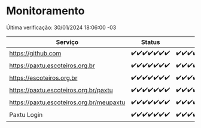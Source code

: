 # Monitoramento

Última verificação: 30/01/2024 18:06:00 -03

|Serviço|Status|Últimas 24h|
|---|---|---|
|https://github.com|<span title="2024-01-23: OK=24">✔️</span><span title="2024-01-24: OK=24">✔️</span><span title="2024-01-25: OK=24">✔️</span><span title="2024-01-26: OK=24">✔️</span><span title="2024-01-27: OK=24">✔️</span><span title="2024-01-28: OK=24">✔️</span><span title="2024-01-29: OK=22">✔️</span>|<span title="29/01/2024 19:05:00 -03 : 200">✔️</span><span title="29/01/2024 20:07:00 -03 : 200">✔️</span><span title="29/01/2024 21:30:00 -03 : 200">✔️</span><span title="29/01/2024 22:39:00 -03 : 200">✔️</span><span title="29/01/2024 23:12:00 -03 : 200">✔️</span><span title="30/01/2024 00:06:00 -03 : 200">✔️</span><span title="30/01/2024 01:07:00 -03 : 200">✔️</span><span title="30/01/2024 02:05:00 -03 : 200">✔️</span><span title="30/01/2024 03:08:00 -03 : 200">✔️</span><span title="30/01/2024 04:04:00 -03 : 200">✔️</span><span title="30/01/2024 05:08:00 -03 : 200">✔️</span><span title="30/01/2024 06:07:00 -03 : 200">✔️</span><span title="30/01/2024 07:07:00 -03 : 200">✔️</span><span title="30/01/2024 08:05:00 -03 : 200">✔️</span><span title="30/01/2024 09:10:00 -03 : 200">✔️</span><span title="30/01/2024 10:04:00 -03 : 200">✔️</span><span title="30/01/2024 11:05:00 -03 : 200">✔️</span><span title="30/01/2024 12:04:00 -03 : 200">✔️</span><span title="30/01/2024 13:07:00 -03 : 200">✔️</span><span title="30/01/2024 14:04:00 -03 : 200">✔️</span><span title="30/01/2024 15:07:00 -03 : 200">✔️</span><span title="30/01/2024 16:04:00 -03 : 200">✔️</span><span title="30/01/2024 17:06:00 -03 : 200">✔️</span><span title="30/01/2024 18:06:00 -03 : 200">✔️</span>|
|https://paxtu.escoteiros.org.br|<span title="2024-01-23: OK=24">✔️</span><span title="2024-01-24: OK=24">✔️</span><span title="2024-01-25: OK=24">✔️</span><span title="2024-01-26: OK=24">✔️</span><span title="2024-01-27: OK=24">✔️</span><span title="2024-01-28: OK=24">✔️</span><span title="2024-01-29: OK=22">✔️</span>|<span title="29/01/2024 19:05:00 -03 : 200">✔️</span><span title="29/01/2024 20:07:00 -03 : 200">✔️</span><span title="29/01/2024 21:30:00 -03 : 200">✔️</span><span title="29/01/2024 22:39:00 -03 : 200">✔️</span><span title="29/01/2024 23:12:00 -03 : 200">✔️</span><span title="30/01/2024 00:06:00 -03 : 200">✔️</span><span title="30/01/2024 01:07:00 -03 : 200">✔️</span><span title="30/01/2024 02:05:00 -03 : 200">✔️</span><span title="30/01/2024 03:08:00 -03 : 200">✔️</span><span title="30/01/2024 04:04:00 -03 : 200">✔️</span><span title="30/01/2024 05:08:00 -03 : 200">✔️</span><span title="30/01/2024 06:07:00 -03 : 200">✔️</span><span title="30/01/2024 07:07:00 -03 : 200">✔️</span><span title="30/01/2024 08:05:00 -03 : 200">✔️</span><span title="30/01/2024 09:10:00 -03 : 200">✔️</span><span title="30/01/2024 10:04:00 -03 : 200">✔️</span><span title="30/01/2024 11:05:00 -03 : 200">✔️</span><span title="30/01/2024 12:04:00 -03 : 200">✔️</span><span title="30/01/2024 13:07:00 -03 : 200">✔️</span><span title="30/01/2024 14:04:00 -03 : 200">✔️</span><span title="30/01/2024 15:07:00 -03 : 200">✔️</span><span title="30/01/2024 16:04:00 -03 : 200">✔️</span><span title="30/01/2024 17:06:00 -03 : 200">✔️</span><span title="30/01/2024 18:06:00 -03 : 200">✔️</span>|
|https://escoteiros.org.br|<span title="2024-01-23: OK=24">✔️</span><span title="2024-01-24: OK=24">✔️</span><span title="2024-01-25: OK=24">✔️</span><span title="2024-01-26: OK=24">✔️</span><span title="2024-01-27: OK=24">✔️</span><span title="2024-01-28: OK=24">✔️</span><span title="2024-01-29: OK=22">✔️</span>|<span title="29/01/2024 19:05:00 -03 : 200">✔️</span><span title="29/01/2024 20:07:00 -03 : 200">✔️</span><span title="29/01/2024 21:30:00 -03 : 200">✔️</span><span title="29/01/2024 22:39:00 -03 : 200">✔️</span><span title="29/01/2024 23:12:00 -03 : 200">✔️</span><span title="30/01/2024 00:06:00 -03 : 200">✔️</span><span title="30/01/2024 01:07:00 -03 : 200">✔️</span><span title="30/01/2024 02:05:00 -03 : 200">✔️</span><span title="30/01/2024 03:08:00 -03 : 200">✔️</span><span title="30/01/2024 04:04:00 -03 : 200">✔️</span><span title="30/01/2024 05:08:00 -03 : 200">✔️</span><span title="30/01/2024 06:07:00 -03 : 200">✔️</span><span title="30/01/2024 07:07:00 -03 : 200">✔️</span><span title="30/01/2024 08:05:00 -03 : 200">✔️</span><span title="30/01/2024 09:10:00 -03 : 200">✔️</span><span title="30/01/2024 10:04:00 -03 : 200">✔️</span><span title="30/01/2024 11:05:00 -03 : 200">✔️</span><span title="30/01/2024 12:04:00 -03 : 200">✔️</span><span title="30/01/2024 13:07:00 -03 : 200">✔️</span><span title="30/01/2024 14:04:00 -03 : 200">✔️</span><span title="30/01/2024 15:07:00 -03 : 200">✔️</span><span title="30/01/2024 16:04:00 -03 : 200">✔️</span><span title="30/01/2024 17:06:00 -03 : 200">✔️</span><span title="30/01/2024 18:06:00 -03 : 200">✔️</span>|
|https://paxtu.escoteiros.org.br/paxtu|<span title="2024-01-23: OK=24">✔️</span><span title="2024-01-24: OK=24">✔️</span><span title="2024-01-25: OK=24">✔️</span><span title="2024-01-26: OK=24">✔️</span><span title="2024-01-27: OK=24">✔️</span><span title="2024-01-28: OK=24">✔️</span><span title="2024-01-29: OK=22">✔️</span>|<span title="29/01/2024 19:05:00 -03 : 200">✔️</span><span title="29/01/2024 20:07:00 -03 : 200">✔️</span><span title="29/01/2024 21:30:00 -03 : 200">✔️</span><span title="29/01/2024 22:39:00 -03 : 200">✔️</span><span title="29/01/2024 23:12:00 -03 : 200">✔️</span><span title="30/01/2024 00:06:00 -03 : 200">✔️</span><span title="30/01/2024 01:07:00 -03 : 200">✔️</span><span title="30/01/2024 02:05:00 -03 : 200">✔️</span><span title="30/01/2024 03:08:00 -03 : 200">✔️</span><span title="30/01/2024 04:05:00 -03 : 200">✔️</span><span title="30/01/2024 05:08:00 -03 : 200">✔️</span><span title="30/01/2024 06:07:00 -03 : 200">✔️</span><span title="30/01/2024 07:07:00 -03 : 200">✔️</span><span title="30/01/2024 08:05:00 -03 : 200">✔️</span><span title="30/01/2024 09:10:00 -03 : 200">✔️</span><span title="30/01/2024 10:04:00 -03 : 200">✔️</span><span title="30/01/2024 11:05:00 -03 : 200">✔️</span><span title="30/01/2024 12:04:00 -03 : 200">✔️</span><span title="30/01/2024 13:07:00 -03 : 200">✔️</span><span title="30/01/2024 14:04:00 -03 : 200">✔️</span><span title="30/01/2024 15:07:00 -03 : 200">✔️</span><span title="30/01/2024 16:04:00 -03 : 200">✔️</span><span title="30/01/2024 17:06:00 -03 : 200">✔️</span><span title="30/01/2024 18:06:00 -03 : 200">✔️</span>|
|https://paxtu.escoteiros.org.br/meupaxtu|<span title="2024-01-23: OK=24">✔️</span><span title="2024-01-24: OK=24">✔️</span><span title="2024-01-25: OK=24">✔️</span><span title="2024-01-26: OK=24">✔️</span><span title="2024-01-27: OK=24">✔️</span><span title="2024-01-28: OK=24">✔️</span><span title="2024-01-29: OK=22">✔️</span>|<span title="29/01/2024 19:05:00 -03 : 200">✔️</span><span title="29/01/2024 20:07:00 -03 : 200">✔️</span><span title="29/01/2024 21:30:00 -03 : 200">✔️</span><span title="29/01/2024 22:39:00 -03 : 200">✔️</span><span title="29/01/2024 23:12:00 -03 : 200">✔️</span><span title="30/01/2024 00:06:00 -03 : 200">✔️</span><span title="30/01/2024 01:07:00 -03 : 200">✔️</span><span title="30/01/2024 02:05:00 -03 : 200">✔️</span><span title="30/01/2024 03:08:00 -03 : 200">✔️</span><span title="30/01/2024 04:05:00 -03 : 200">✔️</span><span title="30/01/2024 05:08:00 -03 : 200">✔️</span><span title="30/01/2024 06:07:00 -03 : 200">✔️</span><span title="30/01/2024 07:07:00 -03 : 200">✔️</span><span title="30/01/2024 08:05:00 -03 : 200">✔️</span><span title="30/01/2024 09:10:00 -03 : 200">✔️</span><span title="30/01/2024 10:04:00 -03 : 200">✔️</span><span title="30/01/2024 11:05:00 -03 : 200">✔️</span><span title="30/01/2024 12:04:00 -03 : 200">✔️</span><span title="30/01/2024 13:07:00 -03 : 200">✔️</span><span title="30/01/2024 14:04:00 -03 : 200">✔️</span><span title="30/01/2024 15:07:00 -03 : 200">✔️</span><span title="30/01/2024 16:04:00 -03 : 200">✔️</span><span title="30/01/2024 17:06:00 -03 : 200">✔️</span><span title="30/01/2024 18:06:00 -03 : 200">✔️</span>|
|Paxtu Login|<span title="2024-01-23: OK=24">✔️</span><span title="2024-01-24: OK=24">✔️</span><span title="2024-01-25: OK=24">✔️</span><span title="2024-01-26: OK=24">✔️</span><span title="2024-01-27: OK=24">✔️</span><span title="2024-01-28: OK=24">✔️</span><span title="2024-01-29: OK=22">✔️</span>|<span title="29/01/2024 19:05:00 -03 : 200">✔️</span><span title="29/01/2024 20:07:00 -03 : 200">✔️</span><span title="29/01/2024 21:30:00 -03 : 200">✔️</span><span title="29/01/2024 22:39:00 -03 : 200">✔️</span><span title="29/01/2024 23:12:00 -03 : 200">✔️</span><span title="30/01/2024 00:06:00 -03 : 200">✔️</span><span title="30/01/2024 01:07:00 -03 : 200">✔️</span><span title="30/01/2024 02:05:00 -03 : 200">✔️</span><span title="30/01/2024 03:08:00 -03 : 200">✔️</span><span title="30/01/2024 04:05:00 -03 : 200">✔️</span><span title="30/01/2024 05:08:00 -03 : 200">✔️</span><span title="30/01/2024 06:07:00 -03 : 200">✔️</span><span title="30/01/2024 07:07:00 -03 : 200">✔️</span><span title="30/01/2024 08:05:00 -03 : 200">✔️</span><span title="30/01/2024 09:10:00 -03 : 200">✔️</span><span title="30/01/2024 10:04:00 -03 : 200">✔️</span><span title="30/01/2024 11:05:00 -03 : 200">✔️</span><span title="30/01/2024 12:04:00 -03 : 200">✔️</span><span title="30/01/2024 13:07:00 -03 : 200">✔️</span><span title="30/01/2024 14:04:00 -03 : 200">✔️</span><span title="30/01/2024 15:07:00 -03 : 200">✔️</span><span title="30/01/2024 16:04:00 -03 : 200">✔️</span><span title="30/01/2024 17:06:00 -03 : 200">✔️</span><span title="30/01/2024 18:06:00 -03 : 200">✔️</span>|
